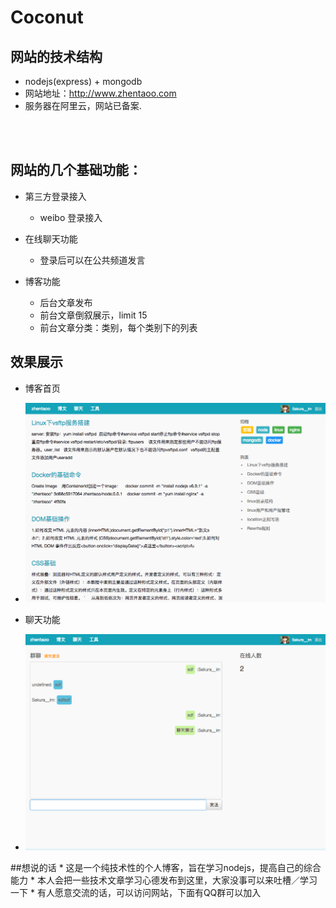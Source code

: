 # Coconut

## 网站的技术结构
* nodejs(express) + mongodb
* 网站地址：http://www.zhentaoo.com
* 服务器在阿里云，网站已备案.

<br><br>

## 网站的几个基础功能：
  * 第三方登录接入
    * weibo 登录接入

  * 在线聊天功能
    * 登录后可以在公共频道发言

  * 博客功能
    * 后台文章发布
    * 前台文章倒叙展示，limit 15
    * 前台文章分类：类别，每个类别下的列表

## 效果展示
  * 博客首页
  - ![](./public/img/readme0.png)

  * 聊天功能
  - ![](./public/img/readme.png)

##想说的话
    * 这是一个纯技术性的个人博客，旨在学习nodejs，提高自己的综合能力
    * 本人会把一些技术文章学习心德发布到这里，大家没事可以来吐槽／学习一下
    * 有人愿意交流的话，可以访问网站，下面有QQ群可以加入
